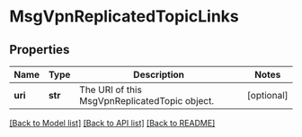 # MsgVpnReplicatedTopicLinks

## Properties
Name | Type | Description | Notes
------------ | ------------- | ------------- | -------------
**uri** | **str** | The URI of this MsgVpnReplicatedTopic object. | [optional] 

[[Back to Model list]](../README.md#documentation-for-models) [[Back to API list]](../README.md#documentation-for-api-endpoints) [[Back to README]](../README.md)


